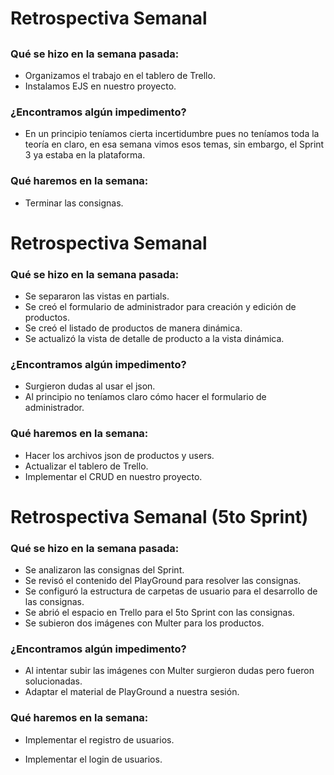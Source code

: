 # Retrospectiva Semanal

## 

### Qué se hizo en la semana pasada:

 - Organizamos el trabajo en el tablero de Trello.
 - Instalamos EJS en nuestro proyecto.

### ¿Encontramos algún impedimento?

 - En un principio teníamos cierta incertidumbre pues no teníamos toda la teoría en claro, en esa semana vimos esos temas, sin embargo, el Sprint 3 ya estaba en la plataforma.

### Qué haremos en la semana:

 - Terminar las consignas.



# Retrospectiva Semanal

### Qué se hizo en la semana pasada:

 - Se separaron las vistas en partials.
 - Se creó el formulario de administrador para creación y edición de productos.
 - Se creó el listado de productos de manera dinámica.
 - Se actualizó la vista de detalle de producto a la vista dinámica.

### ¿Encontramos algún impedimento?

 - Surgieron dudas al usar el json.
 - Al principio no teníamos claro cómo hacer el formulario de administrador.

### Qué haremos en la semana:

 - Hacer los archivos json de productos y users.
 - Actualizar el tablero de Trello.
 - Implementar el CRUD en nuestro proyecto.



# Retrospectiva Semanal (5to Sprint)

### Qué se hizo en la semana pasada:

 - Se analizaron las consignas del Sprint.
 - Se revisó el contenido del PlayGround para resolver las consignas.
 - Se configuró la estructura de carpetas de usuario para el desarrollo de las consignas.
 - Se abrió el espacio en Trello para el 5to Sprint con las consignas.
 - Se subieron dos imágenes con Multer para los productos.

### ¿Encontramos algún impedimento?

 - Al intentar subir las imágenes con Multer surgieron dudas pero fueron solucionadas.
 - Adaptar el material de PlayGround a nuestra sesión.

### Qué haremos en la semana:

 - Implementar el registro de usuarios.

 - Implementar el login de usuarios.

   









